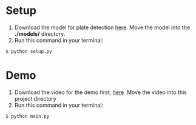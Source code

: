 # Setup
1. Download the model for plate detection [here](). Move the model into the **./models/** directory.
2. Run this command in your terminal:
```
$ python setup.py
```

# Demo
1. Download the video for the demo first, [here](https://drive.google.com/file/d/1uOK3mmjzV2AhhGtODiSgkXU22jAiKHgx/view?usp=sharing). Move the video into this project directory 
2. Run this command in your terminal:
```
$ python main.py
```